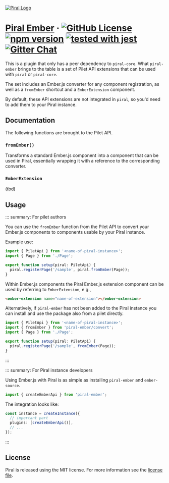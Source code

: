 [![Piral Logo](https://github.com/smapiot/piral/raw/main/docs/assets/logo.png)](https://piral.io)

# [Piral Ember](https://piral.io) &middot; [![GitHub License](https://img.shields.io/badge/license-MIT-blue.svg)](https://github.com/smapiot/piral/blob/main/LICENSE) [![npm version](https://img.shields.io/npm/v/piral-ember.svg?style=flat)](https://www.npmjs.com/package/piral-ember) [![tested with jest](https://img.shields.io/badge/tested_with-jest-99424f.svg)](https://jestjs.io) [![Gitter Chat](https://badges.gitter.im/gitterHQ/gitter.png)](https://gitter.im/piral-io/community)

This is a plugin that only has a peer dependency to `piral-core`. What `piral-ember` brings to the table is a set of Pilet API extensions that can be used with `piral` or `piral-core`.

The set includes an Ember.js converter for any component registration, as well as a `fromEmber` shortcut and a `EmberExtension` component.

By default, these API extensions are not integrated in `piral`, so you'd need to add them to your Piral instance.

## Documentation

The following functions are brought to the Pilet API.

### `fromEmber()`

Transforms a standard Ember.js component into a component that can be used in Piral, essentially wrapping it with a reference to the corresponding converter.

### `EmberExtension`

(tbd)

## Usage

::: summary: For pilet authors

You can use the `fromEmber` function from the Pilet API to convert your Ember.js components to components usable by your Piral instance.

Example use:

```ts
import { PiletApi } from '<name-of-piral-instance>';
import { Page } from './Page';

export function setup(piral: PiletApi) {
  piral.registerPage('/sample', piral.fromEmber(Page));
}
```

Within Ember.js components the Piral Ember.js extension component can be used by referring to `EmberExtension`, e.g.,

```html
<ember-extension name="name-of-extension"></ember-extension>
```

Alternatively, if `piral-ember` has not been added to the Piral instance you can install and use the package also from a pilet directly.

```ts
import { PiletApi } from '<name-of-piral-instance>';
import { fromEmber } from 'piral-ember/convert';
import { Page } from './Page';

export function setup(piral: PiletApi) {
  piral.registerPage('/sample', fromEmber(Page));
}
```

:::

::: summary: For Piral instance developers

Using Ember.js with Piral is as simple as installing `piral-ember` and `ember-source`.

```ts
import { createEmberApi } from 'piral-ember';
```

The integration looks like:

```ts
const instance = createInstance({
  // important part
  plugins: [createEmberApi()],
  // ...
});
```

:::

## License

Piral is released using the MIT license. For more information see the [license file](./LICENSE).
